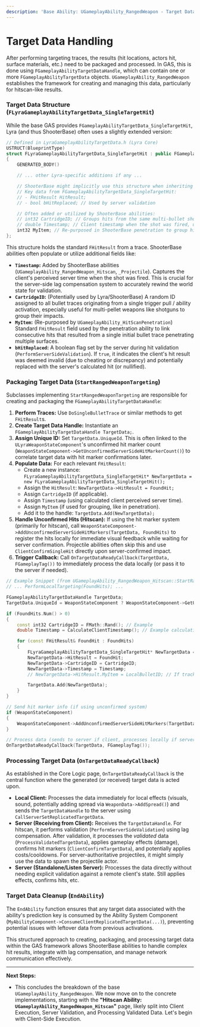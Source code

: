 ```yaml
---
description: 'Base Ability: UGameplayAbility_RangedWeapon - Target Data Handling'
---
```


# Target Data Handling

After performing targeting traces, the results (hit locations, actors hit, surface materials, etc.) need to be packaged and processed. In GAS, this is done using `FGameplayAbilityTargetDataHandle`, which can contain one or more `FGameplayAbilityTargetData` objects. `UGameplayAbility_RangedWeapon` establishes the framework for creating and managing this data, particularly for hitscan-like results.

### Target Data Structure (`FLyraGameplayAbilityTargetData_SingleTargetHit`)

While the base GAS provides `FGameplayAbilityTargetData_SingleTargetHit`, Lyra (and thus ShooterBase) often uses a slightly extended version:

```cpp
// Defined in LyraGameplayAbilityTargetData.h (Lyra Core)
USTRUCT(BlueprintType)
struct FLyraGameplayAbilityTargetData_SingleTargetHit : public FGameplayAbilityTargetData_SingleTargetHit
{
    GENERATED_BODY()

    // ... other Lyra-specific additions if any ...

    // ShooterBase might implicitly use this structure when inheriting Lyra abilities.
    // Key data from FGameplayAbilityTargetData_SingleTargetHit:
    // - FHitResult HitResult;
    // - bool bHitReplaced; // Used by server validation

    // Often added or utilized by ShooterBase abilities:
    // int32 CartridgeID; // Groups hits from the same multi-bullet shot (e.g., shotgun)
    // double Timestamp; // Client timestamp when the shot was fired, used for lag compensation
    int32 MyItem; // Re-purposed in ShooterBase penetration to group hits from the same penetrating bullet trace
};
```

This structure holds the standard `FHitResult` from a trace. ShooterBase abilities often populate or utilize additional fields like:

* **`Timestamp`:** Added by ShooterBase abilities (`UGameplayAbility_RangedWeapon_Hitscan`, `_Projectile`). Captures the client's perceived server time when the shot was fired. This is crucial for the server-side lag compensation system to accurately rewind the world state for validation.
* **`CartridgeID`:** (Potentially used by Lyra/ShooterBase) A random ID assigned to all bullet traces originating from a single trigger pull / ability activation, especially useful for multi-pellet weapons like shotguns to group their impacts.
* **`MyItem`:** (Re-purposed by `UGameplayAbility_HitScanPenetration`) Standard `FHitResult` field used by the penetration ability to link consecutive hits that resulted from a single initial bullet trace penetrating multiple surfaces.
* **`bHitReplaced`:** A boolean flag set by the server during hit validation (`PerformServerSideValidation`). If `true`, it indicates the client's hit result was deemed invalid (due to cheating or discrepancy) and potentially replaced with the server's calculated hit (or nullified).

### Packaging Target Data (`StartRangedWeaponTargeting`)

Subclasses implementing `StartRangedWeaponTargeting` are responsible for creating and packaging the `FGameplayAbilityTargetDataHandle`:

1. **Perform Traces:** Use `DoSingleBulletTrace` or similar methods to get `FHitResult`s.
2. **Create Target Data Handle:** Instantiate an `FGameplayAbilityTargetDataHandle TargetData;`.
3. **Assign Unique ID:** Set `TargetData.UniqueId`. This is often linked to the `ULyraWeaponStateComponent`'s unconfirmed hit marker count (`WeaponStateComponent->GetUnconfirmedServerSideHitMarkerCount()`) to correlate target data with hit marker confirmations later.
4. **Populate Data:** For each relevant `FHitResult`:
   * Create a new instance: `FLyraGameplayAbilityTargetData_SingleTargetHit* NewTargetData = new FLyraGameplayAbilityTargetData_SingleTargetHit();`
   * Assign the `HitResult`: `NewTargetData->HitResult = FoundHit;`
   * Assign `CartridgeID` (if applicable).
   * Assign `Timestamp` (using calculated client perceived server time).
   * Assign `MyItem` (if used for grouping, like in penetration).
   * Add it to the handle: `TargetData.Add(NewTargetData);`
5. **Handle Unconfirmed Hits (Hitscan):** If using the hit marker system (primarily for hitscan), call `WeaponStateComponent->AddUnconfirmedServerSideHitMarkers(TargetData, FoundHits)` to register the hits locally for immediate visual feedback while waiting for server confirmation. Projectile abilities often skip this and use `ClientConfirmSingleHit` directly upon server-confirmed impact.
6. **Trigger Callback:** Call `OnTargetDataReadyCallback(TargetData, FGameplayTag())` to immediately process the data locally (or pass it to the server if needed).

```cpp
// Example Snippet (from UGameplayAbility_RangedWeapon_Hitscan::StartRangedWeaponTargeting)
// ... PerformLocalTargeting(FoundHits); ...

FGameplayAbilityTargetDataHandle TargetData;
TargetData.UniqueId = WeaponStateComponent ? WeaponStateComponent->GetUnconfirmedServerSideHitMarkerCount() : 0;

if (FoundHits.Num() > 0)
{
    const int32 CartridgeID = FMath::Rand(); // Example
    double Timestamp = CalculateClientTimestamp(); // Example calculation

    for (const FHitResult& FoundHit : FoundHits)
    {
        FLyraGameplayAbilityTargetData_SingleTargetHit* NewTargetData = // ... create new ...
        NewTargetData->HitResult = FoundHit;
        NewTargetData->CartridgeID = CartridgeID;
        NewTargetData->Timestamp = Timestamp;
        // NewTargetData->HitResult.MyItem = LocalBulletID; // If tracking penetration hits

        TargetData.Add(NewTargetData);
    }
}

// Send hit marker info (if using unconfirmed system)
if (WeaponStateComponent)
{
    WeaponStateComponent->AddUnconfirmedServerSideHitMarkers(TargetData, FoundHits);
}

// Process data (sends to server if client, processes locally if server/standalone)
OnTargetDataReadyCallback(TargetData, FGameplayTag());
```

### Processing Target Data (`OnTargetDataReadyCallback`)

As established in the Core Logic page, `OnTargetDataReadyCallback` is the central function where the generated (or received) target data is acted upon.

* **Local Client:** Processes the data immediately for local effects (visuals, sound, potentially adding spread via `WeaponData->AddSpread()`) and sends the `TargetDataHandle` to the server using `CallServerSetReplicatedTargetData`.
* **Server (Receiving from Client):** Receives the `TargetDataHandle`. For hitscan, it performs validation (`PerformServerSideValidation`) using lag compensation. After validation, it processes the _validated_ data (`ProcessValidatedTargetData`), applies gameplay effects (damage), confirms hit markers (`ClientConfirmTargetData`), and potentially applies costs/cooldowns. For server-authoritative projectiles, it might simply use the data to spawn the projectile actor.
* **Server (Standalone/Listen Server):** Processes the data directly without needing explicit validation against a remote client's state. Still applies effects, confirms hits, etc.

### Target Data Cleanup (`EndAbility`)

The `EndAbility` function ensures that any target data associated with the ability's prediction key is consumed by the Ability System Component (`MyAbilityComponent->ConsumeClientReplicatedTargetData(...)`), preventing potential issues with leftover data from previous activations.

This structured approach to creating, packaging, and processing target data within the GAS framework allows ShooterBase abilities to handle complex hit results, integrate with lag compensation, and manage network communication effectively.

***

**Next Steps:**

* This concludes the breakdown of the base `UGameplayAbility_RangedWeapon`. We now move on to the concrete implementations, starting with the **"Hitscan Ability: `UGameplayAbility_RangedWeapon_Hitscan`"** page, likely split into Client Execution, Server Validation, and Processing Validated Data. Let's begin with Client-Side Execution.
